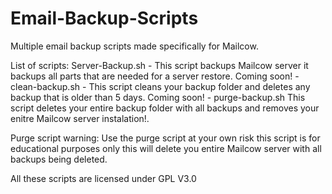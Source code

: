 # Email-Backup-Scripts
Multiple email backup scripts made specifically for Mailcow.

List of scripts:
Server-Backup.sh - This script backups Mailcow server it backups all parts that are needed for a server restore.
Coming soon! - clean-backup.sh - This script cleans your backup folder and deletes any backup that is older than 5 days.
Coming soon! - purge-backup.sh This script deletes your entire backup folder with all backups and removes your enitre Mailcow server instalation!.

Purge script warning: Use the purge script at your own risk this script is for educational purposes only this will delete you entire Mailcow server with all backups being deleted.


All these scripts are licensed under GPL V3.0
